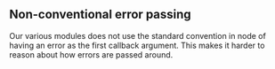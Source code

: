 
## Non-conventional error passing
Our various modules does not use the standard convention in node of having an error as the first callback argument. This
makes it harder to reason about how errors are passed around.
